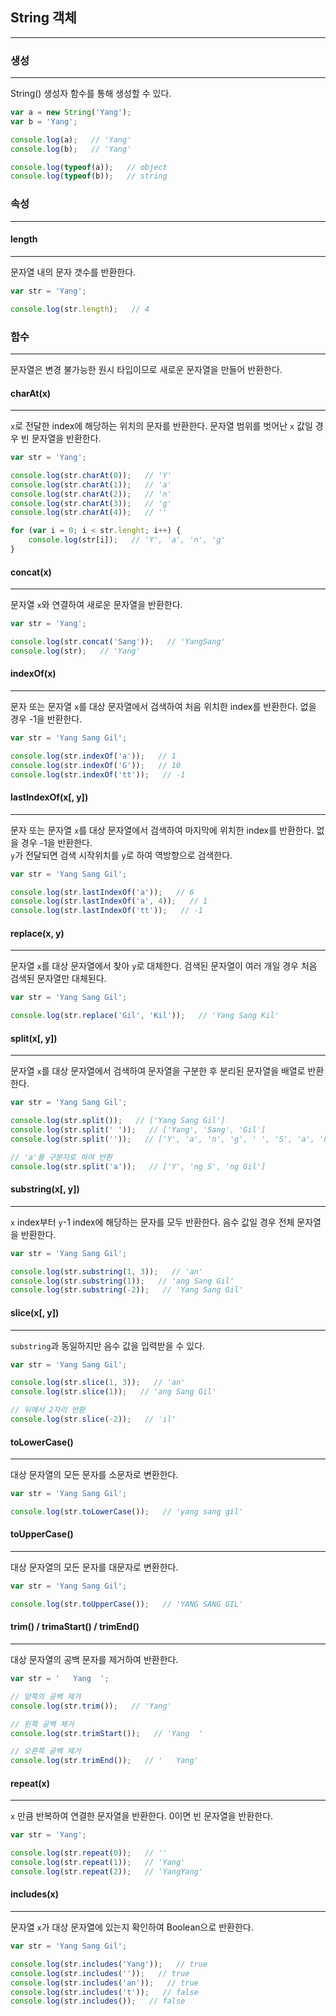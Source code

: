 
## String 객체
---

### 생성
---
String() 생성자 함수를 통해 생성할 수 있다.

```javascript
var a = new String('Yang');
var b = 'Yang';

console.log(a);   // 'Yang'
console.log(b);   // 'Yang'

console.log(typeof(a));   // object
console.log(typeof(b));   // string
```

### 속성
---

#### length
---
문자열 내의 문자 갯수를 반환한다.

```javascript
var str = 'Yang';

console.log(str.length);   // 4
```

### 함수
---
문자열은 변경 불가능한 원시 타입이므로 새로운 문자열을 만들어 반환한다.

#### charAt(x)
---
`x`로 전달한 index에 해당하는 위치의 문자를 반환한다. 문자열 범위를 벗어난 `x` 값일 경우 빈 문자열을 반환한다.

```javascript
var str = 'Yang';

console.log(str.charAt(0));   // 'Y'
console.log(str.charAt(1));   // 'a'
console.log(str.charAt(2));   // 'n'
console.log(str.charAt(3));   // 'g'
console.log(str.charAt(4));   // ''

for (var i = 0; i < str.lenght; i++) {
    console.log(str[i]);   // 'Y', 'a', 'n', 'g'
}
```

#### concat(x)
---
문자열 `x`와 연결하여 새로운 문자열을 반환한다.

```javascript
var str = 'Yang';

console.log(str.concat('Sang'));   // 'YangSang'
console.log(str);   // 'Yang'
```

#### indexOf(x)
---
문자 또는 문자열 `x`를 대상 문자열에서 검색하여 처음 위치한 index를 반환한다. 없을 경우 -1을 반환한다.

```javascript
var str = 'Yang Sang Gil';

console.log(str.indexOf('a'));   // 1
console.log(str.indexOf('G'));   // 10
console.log(str.indexOf('tt'));   // -1
```

#### lastIndexOf(x[, y])
---
문자 또는 문자열 `x`를 대상 문자열에서 검색하여 마지막에 위치한 index를 반환한다. 없을 경우 -1을 반환한다.  
`y`가 전달되면 검색 시작위치를 `y`로 하여 역방향으로 검색한다.

```javascript
var str = 'Yang Sang Gil';

console.log(str.lastIndexOf('a'));   // 6
console.log(str.lastIndexOf('a', 4));   // 1
console.log(str.lastIndexOf('tt'));   // -1
```

#### replace(x, y)
---
문자열 `x`를 대상 문자열에서 찾아 `y`로 대체한다. 검색된 문자열이 여러 개일 경우 처음 검색된 문자열만 대체된다.

```javascript
var str = 'Yang Sang Gil';

console.log(str.replace('Gil', 'Kil'));   // 'Yang Sang Kil'
```

#### split(x[, y])
---
문자열 `x`를 대상 문자열에서 검색하여 문자열을 구분한 후 분리된 문자열을 배열로 반환한다.

```javascript
var str = 'Yang Sang Gil';

console.log(str.split());   // ['Yang Sang Gil']
console.log(str.split(' '));   // ['Yang', 'Sang', 'Gil']
console.log(str.split(''));   // ['Y', 'a', 'n', 'g', ' ', 'S', 'a', 'n', 'g', ' ', 'G', 'i', 'l']

// 'a'를 구분자로 하여 반환
console.log(str.split('a'));   // ['Y', 'ng S', 'ng Gil']
```

#### substring(x[, y])
---
`x` index부터 `y`-1 index에 해당하는 문자를 모두 반환한다. 음수 값일 경우 전체 문자열을 반환한다.

```javascript
var str = 'Yang Sang Gil';

console.log(str.substring(1, 3));   // 'an'
console.log(str.substring(1));   // 'ang Sang Gil'
console.log(str.substring(-2));   // 'Yang Sang Gil'
```

#### slice(x[, y])
---
`substring`과 동일하지만 음수 값을 입력받을 수 있다.

```javascript
var str = 'Yang Sang Gil';

console.log(str.slice(1, 3));   // 'an'
console.log(str.slice(1));   // 'ang Sang Gil'

// 뒤에서 2자리 반환
console.log(str.slice(-2));   // 'il'
```

#### toLowerCase()
---
대상 문자열의 모든 문자를 소문자로 변환한다.

```javascript
var str = 'Yang Sang Gil';

console.log(str.toLowerCase());   // 'yang sang gil'
```

#### toUpperCase()
---
대상 문자열의 모든 문자를 대문자로 변환한다.

```javascript
var str = 'Yang Sang Gil';

console.log(str.toUpperCase());   // 'YANG SANG GIL'
```

#### trim() / trimaStart() / trimEnd()
---
대상 문자열의 공백 문자를 제거하여 반환한다.

```javascript
var str = '   Yang  ';

// 양쪽의 공백 제거
console.log(str.trim());   // 'Yang'

// 왼쪽 공백 제거
console.log(str.trimStart());   // 'Yang  '

// 오른쪽 공백 제거
console.log(str.trimEnd());   // '   Yang'
```

#### repeat(x)
---
`x` 만큼 반복하여 연결한 문자열을 반환한다. 0이면 빈 문자열을 반환한다.

```javascript
var str = 'Yang';

console.log(str.repeat(0));   // ''
console.log(str.repeat(1));   // 'Yang'
console.log(str.repeat(2));   // 'YangYang'
```

#### includes(x)
---
문자열 `x`가 대상 문자열에 있는지 확인하여 Boolean으로 반환한다.

```javascript
var str = 'Yang Sang Gil';

console.log(str.includes('Yang'));   // true
console.log(str.includes(''));   // true
console.log(str.includes('an'));   // true
console.log(str.includes('t'));   // false
console.log(str.includes());   // false
```
